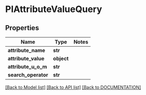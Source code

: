 # PIAttributeValueQuery

## Properties
Name | Type | Notes
------------ | ------------- | -------------
**attribute_name** | **str**
**attribute_value** | **object**
**attribute_u_o_m** | **str**
**search_operator** | **str**

[[Back to Model list]](../../DOCUMENTATION.md#documentation-for-models) [[Back to API list]](../../DOCUMENTATION.md#documentation-for-api-endpoints) [[Back to DOCUMENTATION]](../../DOCUMENTATION.md)

